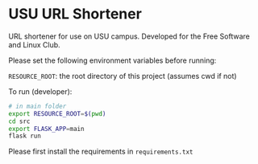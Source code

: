 # USU URL Shortener

URL shortener for use on USU campus. Developed for the Free Software and Linux Club.

Please set the following environment variables before running:

`RESOURCE_ROOT`: the root directory of this project (assumes cwd if not)

To run (developer):

```sh
# in main folder
export RESOURCE_ROOT=$(pwd)
cd src
export FLASK_APP=main
flask run
```

Please first install the requirements in `requirements.txt`

